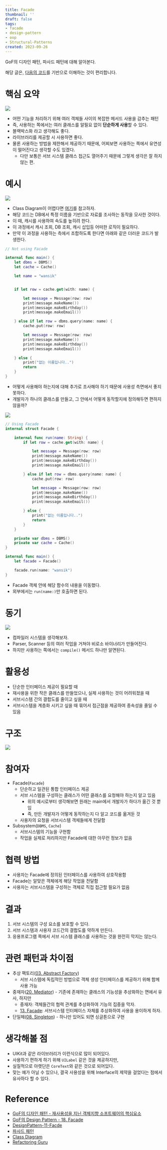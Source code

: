 ```yaml
---
title: Facade
thumbnail: ''
draft: false
tags:
- facade
- design-pattern
- oop
- Structural-Patterns
created: 2023-09-26
---
```


GoF의 디자인 패턴, 파사드 패턴에 대해 알아본다.

해당 글은, [다음의 코드](https://github.com/wansook0316/DesignPattern-11-Facade)를 기반으로 이해하는 것이 편리합니다.

# 핵심 요약

![](DesignPattern_13_Facade_0.png)

* 어떤 기능을 처리하기 위해 여러 객체들 사이의 복잡한 메서드 사용을 감추는 패턴
* 즉, 사용하는 쪽에서는 여러 클래스를 알필요 없이 **단순하게 사용**할 수 있다.
* 블랙박스화 라고 생각해도 좋다.
* 라이브러리를 제공할 시 사용하면 좋다.
* 물론 사용하는 방법을 제한해서 제공하기 때문에, 어찌보면 사용하는 쪽에서 유연성이 떨어진다고 생각할 수도 있겠다.
  * 다만 보통은 서브 시스템 클래스 접근도 열어주기 때문에 그렇게 생각은 잘 하지 않는 편.

# 예시

![](DesignPattern_13_Facade_1.jpg)

* Class Diagram이 어렵다면 [여기](https://velog.io/@wansook0316/Class-Diagram)를 참고하자.
* 해당 코드는 DB에서 특정 이름을 기반으로 자료를 조사하는 동작을 모사한 것이다.
* 이 때, 캐시를 사용하여 속도를 높히려 한다.
* 이 과정에서 캐시 조회, DB 조회, 캐시 삽입등 어떠한 로직이 필요하다.
* 만약 이 과정을 사용하는 측에서 조합하도록 한다면 아래와 같은 더러운 코드가 발생한다.

````swift
// Not using Facade

internal func main() {
    let dbms = DBMS()
    let cache = Cache()

    let name = "wansik"


    if let row = cache.get(with: name) {

        let message = Message(row: row)
        print(message.makeName())
        print(message.makeBirthday())
        print(message.makeEmail())

    } else if let row = dbms.query(name: name) {
        cache.put(row: row)

        let message = Message(row: row)
        print(message.makeName())
        print(message.makeBirthday())
        print(message.makeEmail())

    } else {
        print("없는 이름입니다..")
        return
    }
}

````

* 어떻게 사용해야 하는지에 대해 추가로 조사해야 하기 때문에 사용성 측면에서 좋지 못하다.
* 개발자가 하나의 클래스를 만들고, 그 안에서 어떻게 동작할지에 정의해두면 편하지 않을까?

![](DesignPattern_13_Facade_2.jpg)

````swift
// Using Facade
internal struct Facade {

    internal func run(name: String) {
        if let row = cache.get(with: name) {

            let message = Message(row: row)
            print(message.makeName())
            print(message.makeBirthday())
            print(message.makeEmail())

        } else if let row = dbms.query(name: name) {
            cache.put(row: row)

            let message = Message(row: row)
            print(message.makeName())
            print(message.makeBirthday())
            print(message.makeEmail())

        } else {
            print("없는 이름입니다..")
            return
        }
    }

    private var dbms = DBMS()
    private var cache = Cache()
}

internal func main() {
    let facade = Facade()

    facade.run(name: "wansik")
}
````

* Facade 객체 안에 해당 함수의 내용을 이동했다.
* 외부에서는 `run(name:)`만 호출하면 된다.

# 동기

![](DesignPattern_13_Facade_3.png)

* 컴파일러 시스템을 생각해보자.
* Parser, Scanner 등의 여러 작업을 거쳐야 비로소 바이너리가 만들어진다.
* 하지만 사용하는 쪽에서는 `compile()` 메서드 하나만 알면된다.

# 활용성

* 단순한 인터페이스 제공이 필요할 때
* 재사용을 위한 작은 클래스를 만들었으나, 실제 사용하는 것이 어려워졌을 때
* 서브시스템 간의 결합도를 줄이고 싶을 때
* 서브시스템을 계층화 시키고 싶을 때 묶어서 접근점을 제공하여 종속성을 줄일 수 있음

# 구조

![](DesignPattern_13_Facade_4.png)

# 참여자

* Facade(`Facade`)
  * 단순하고 일관된 통합 인터페이스 제공
  * 서브 시스템을 구성하는 클래스가 어떤 클래스를 요청해야 하는지 알고 있음
    * 위의 예시로부터 생각해보면 원래는 main에서 개발자가 하다가 옮긴 것 뿐임
    * 즉, 만든 개발자가 어떻게 동작하는지 다 알고 코드를 옮겨둔 것
  * 사용자의 요청을 서브시스템 객체들에게 전달함
* Subsystem(`DBMS`, `Cache`)
  * 서브시스템의 기능을 구현함
  * 작업을 실제로 처리하지만 Facade에 대한 아무런 정보가 없음

# 협력 방법

* 사용자는 Facade에 정의된 인터페이스를 사용하여 상호작용함
* Facade는 알맞은 객체에게 해당 작업을 전달함
* 사용자는 서브시스템을 구성하는 객체로 직접 접근할 필요가 없음

# 결과

1. 서브 시스템의 구성 요소를 보호할 수 있다.
1. 서브 시스템과 사용자 코드간의 결합도를 약하게 만든다.
1. 응용프로그램 쪽에서 서브 시스템 클래스를 사용하는 것을 완전히 막지는 않는다.

# 관련 패턴과 차이점

* 추상 팩토리([03. Abstract Factory](03.%20Abstract%20Factory.md))
  * 서브 시스템에 독립적인 방법으로 객체 생성 인터페이스를 제공하기 위해 함께 사용 가능
* 중재자([20. Mediator](20.%20Mediator.md)) - 기존에 존재하는 클래스의 기능성을 추상화하는 면에서 유사, 하지만
  * 중재자: 객체들간의 협력 관계를 추상화하여 기능의 집중을 막자.
  * [13. Facade](13.%20Facade.md): 서브시스템 인터페이스 자체를 추상화하여 사용을 용이하게 하자.
* 단일체([08. Singleton](Development/Design%20Patterns/08.%20Singleton.md)) - 하나만 있어도 되면 싱글톤으로 구현

# 생각해볼 점

* UIKit과 같은 라이브러리가 이런식으로 많이 되어있다.
* 사용하기 편하게 하기 위해 `UILabel` 같은 것을 제공하지만,
* 실질적으로 아랫단은 `CoreText`와 같은 것으로 되어있다.
* 맞는 예가 아닐 수 있으나, 결국 사용성을 위해 Interface의 제약을 걸었다는 점에서 유사하다 할 수 있다.

# Reference

* [GoF의 디자인 패턴 - 재사용성을 지닌 객체지향 소프트웨어의 핵심요소](http://www.yes24.com/Product/Goods/17525598)
* [GoF의 Design Pattern - 18. Facade](https://www.youtube.com/watch?v=mQlOqyFE3oI&list=PLe6NQuuFBu7FhPfxkjDd2cWnTy2y_w_jZ&index=17)
* [DesignPattern-11-Facde](https://github.com/wansook0316/DesignPattern-11-Facade)
* [파사드 패턴](https://ko.wikipedia.org/wiki/%ED%8D%BC%EC%82%AC%EB%93%9C_%ED%8C%A8%ED%84%B4)
* [Class Diagram](https://velog.io/@wansook0316/Class-Diagram)
* [Refactoring Guru](https://refactoring.guru/design-patterns)

